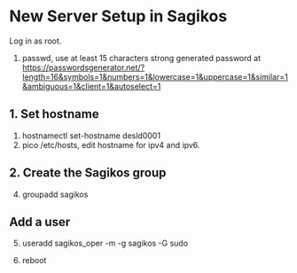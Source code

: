 # New Server Setup in Sagikos
Log in as root.
1. passwd, use at least 15 characters strong generated password at https://passwordsgenerator.net/?length=16&symbols=1&numbers=1&lowercase=1&uppercase=1&similar=1&ambiguous=1&client=1&autoselect=1

## 1. Set hostname
1. hostnamectl set-hostname desld0001
1. pico /etc/hosts, edit hostname for ipv4 and ipv6.

## 2. Create the Sagikos group
4. groupadd sagikos

## Add a user
5. useradd sagikos_oper -m -g sagikos -G sudo


6. reboot

